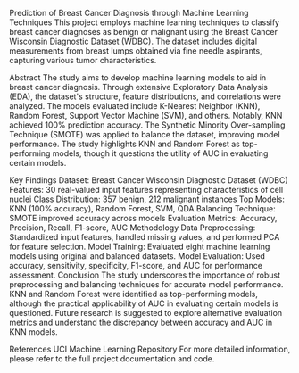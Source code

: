 Prediction of Breast Cancer Diagnosis through Machine Learning Techniques
This project employs machine learning techniques to classify breast cancer diagnoses as benign or malignant using the Breast Cancer Wisconsin Diagnostic Dataset (WDBC). The dataset includes digital measurements from breast lumps obtained via fine needle aspirants, capturing various tumor characteristics.

Abstract
The study aims to develop machine learning models to aid in breast cancer diagnosis. Through extensive Exploratory Data Analysis (EDA), the dataset's structure, feature distributions, and correlations were analyzed. The models evaluated include K-Nearest Neighbor (KNN), Random Forest, Support Vector Machine (SVM), and others. Notably, KNN achieved 100% prediction accuracy. The Synthetic Minority Over-sampling Technique (SMOTE) was applied to balance the dataset, improving model performance. The study highlights KNN and Random Forest as top-performing models, though it questions the utility of AUC in evaluating certain models.

Key Findings
Dataset: Breast Cancer Wisconsin Diagnostic Dataset (WDBC)
Features: 30 real-valued input features representing characteristics of cell nuclei
Class Distribution: 357 benign, 212 malignant instances
Top Models: KNN (100% accuracy), Random Forest, SVM, QDA
Balancing Technique: SMOTE improved accuracy across models
Evaluation Metrics: Accuracy, Precision, Recall, F1-score, AUC
Methodology
Data Preprocessing: Standardized input features, handled missing values, and performed PCA for feature selection.
Model Training: Evaluated eight machine learning models using original and balanced datasets.
Model Evaluation: Used accuracy, sensitivity, specificity, F1-score, and AUC for performance assessment.
Conclusion
The study underscores the importance of robust preprocessing and balancing techniques for accurate model performance. KNN and Random Forest were identified as top-performing models, although the practical applicability of AUC in evaluating certain models is questioned. Future research is suggested to explore alternative evaluation metrics and understand the discrepancy between accuracy and AUC in KNN models.

References
UCI Machine Learning Repository
For more detailed information, please refer to the full project documentation and code.
